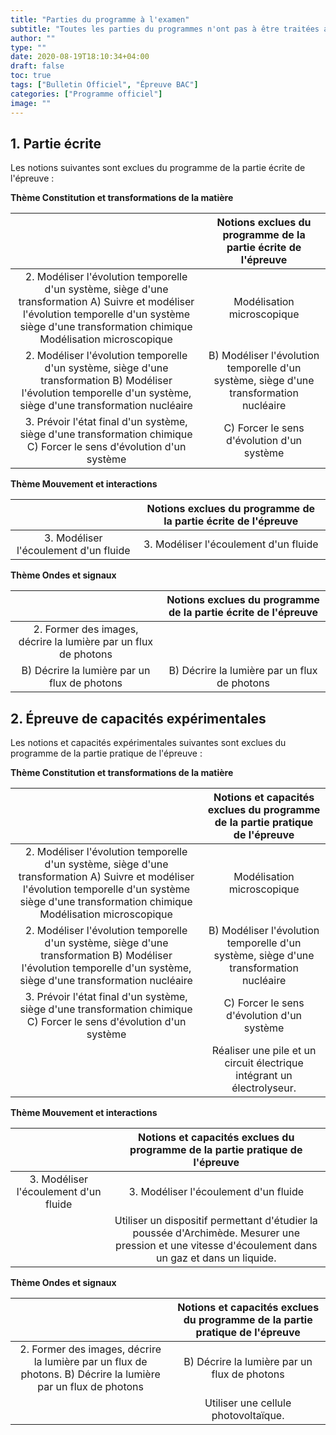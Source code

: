 ```yaml
---
title: "Parties du programme à l'examen"
subtitle: "Toutes les parties du programmes n'ont pas à être traitées avant l'examen"
author: ""
type: ""
date: 2020-08-19T18:10:34+04:00
draft: false
toc: true
tags: ["Bulletin Officiel", "Épreuve BAC"]
categories: ["Programme officiel"]
image: ""
---
```


## 1. Partie écrite

Les notions suivantes sont exclues du programme de la partie écrite de l'épreuve :

**Thème Constitution et transformations de la matière**

|              |               Notions exclues du programme de la partie écrite de l'épreuve                |
|:------:|:---:|
| 2. Modéliser l'évolution temporelle d'un système, siège d'une transformation A) Suivre et modéliser l'évolution temporelle d'un système siège d'une transformation chimique Modélisation microscopique |         Modélisation microscopique |
| 2. Modéliser l'évolution temporelle d'un système, siège d'une transformation B) Modéliser l'évolution temporelle d'un système, siège d'une transformation nucléaire   |     B) Modéliser l'évolution temporelle d'un système, siège d'une transformation nucléaire |
| 3. Prévoir l'état final d'un système, siège d'une transformation chimique C) Forcer le sens d'évolution d'un système  |     C) Forcer le sens d'évolution d'un système    |

**Thème Mouvement et interactions**

|             |               Notions exclues du programme de la partie écrite de l'épreuve                |
|:------:|:---:|
| 3. Modéliser l'écoulement d'un fluide |        3. Modéliser l'écoulement d'un fluide |

**Thème Ondes et signaux**

|              |               Notions exclues du programme de la partie écrite de l'épreuve                |
|:------:|:---:|
| 2. Former des images, décrire la lumière par un flux de photons
B) Décrire la lumière par un flux de photons |        B) Décrire la lumière par un flux de photons |

## 2. Épreuve de capacités expérimentales

Les notions et capacités expérimentales suivantes sont exclues du programme de la partie pratique de l'épreuve :

**Thème Constitution et transformations de la matière**

|              |               Notions et capacités exclues du programme de la partie pratique de l'épreuve             |
|:------:|:---:|
| 2. Modéliser l'évolution temporelle d'un système, siège d'une transformation  A) Suivre et modéliser l'évolution temporelle d'un système siège d'une transformation chimique  Modélisation microscopique |         Modélisation microscopique |
| 2. Modéliser l'évolution temporelle d'un système, siège d'une transformation  B) Modéliser l'évolution temporelle d'un système, siège d'une transformation nucléaire   |     B) Modéliser l'évolution temporelle d'un système, siège d'une transformation nucléaire |
| 3. Prévoir l'état final d'un système, siège d'une transformation chimique C) Forcer le sens d'évolution d'un système  |     C) Forcer le sens d'évolution d'un système    |
|       | Réaliser une pile et un circuit électrique intégrant un électrolyseur.|


**Thème Mouvement et interactions**

|              |               Notions et capacités exclues du programme de la partie pratique de l'épreuve             |
|:------:|:---:|
| 3. Modéliser l'écoulement d'un fluide |         3. Modéliser l'écoulement d'un fluide |
|    |     Utiliser un dispositif permettant d'étudier la poussée d'Archimède. Mesurer une pression et une vitesse d'écoulement dans un gaz et dans un liquide. |

**Thème Ondes et signaux**

|              |               Notions et capacités exclues du programme de la partie pratique de l'épreuve             |
|:------:|:---:|
| 2. Former des images, décrire la lumière par un flux de photons.  B) Décrire la lumière par un flux de photons |         B) Décrire la lumière par un flux de photons |
|    |     Utiliser une cellule photovoltaïque. |
